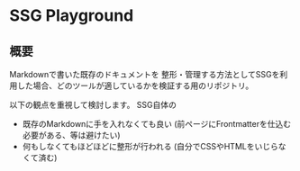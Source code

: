 # SSG Playground

## 概要

Markdownで書いた既存のドキュメントを
整形・管理する方法としてSSGを利用した場合、どのツールが適しているかを検証する用のリポジトリ。

以下の観点を重視して検討します。
SSG自体の

* 既存のMarkdownに手を入れなくても良い
  (前ページにFrontmatterを仕込む必要がある、等は避けたい)
* 何もしなくてもほどほどに整形が行われる
  (自分でCSSやHTMLをいじらなくて済む)

